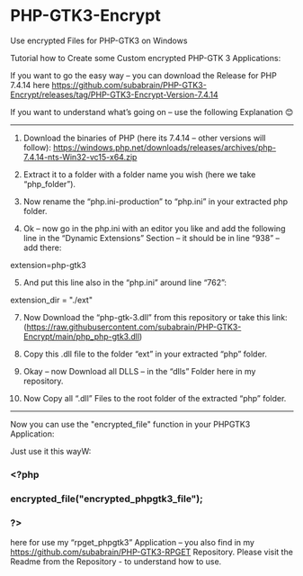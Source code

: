 # PHP-GTK3-Encrypt
Use encrypted Files for PHP-GTK3 on Windows

Tutorial how to Create some Custom encrypted PHP-GTK 3 Applications:

If you want to go the easy way – you can download the Release for PHP 7.4.14 here
 https://github.com/subabrain/PHP-GTK3-Encrypt/releases/tag/PHP-GTK3-Encrypt-Version-7.4.14

If you want to understand what’s going on – use the following Explanation 😊
___________________________________________________________________________
1.	Download the binaries of PHP (here its 7.4.14 – other versions will follow):
https://windows.php.net/downloads/releases/archives/php-7.4.14-nts-Win32-vc15-x64.zip
2.	Extract it to a folder with a folder name you wish (here we take “php_folder”).

3.	Now rename the “php.ini-production” to “php.ini” in your extracted php folder.

4.	Ok – now go in the php.ini with an editor you like and add the following line in the “Dynamic Extensions” Section – it should be in line “938” – add there:

extension=php-gtk3

5.	And put this line also in the “php.ini” around line “762”:
   
extension_dir = "./ext"

7.	Now Download the “php-gtk-3.dll” from this repository or take this link: (https://raw.githubusercontent.com/subabrain/PHP-GTK3-Encrypt/main/php_php-gtk3.dll)

8.	Copy this .dll file to the folder “ext” in your extracted “php” folder.

9.	Okay – now Download all DLLS – in the “dlls” Folder here in my repository.

10.	Now Copy all “.dll” Files to the root folder of the extracted “php” folder.

___________________________________________________________________________

Now you can use the "encrypted_file" function in your PHPGTK3 Application:

Just use it this wayW:

### <?php

### encrypted_file("encrypted_phpgtk3_file");

### ?>

here for use my “rpget_phpgtk3” Application – you also find in my https://github.com/subabrain/PHP-GTK3-RPGET Repository.
Please visit the Readme from the Repository - to understand how to use.
